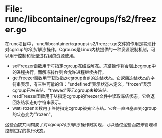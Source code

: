 # File: runc/libcontainer/cgroups/fs2/freezer.go

在runc项目中，runc/libcontainer/cgroups/fs2/freezer.go文件的作用是实现针对cgroup的冷冻/解冻操作。Cgroups是Linux内核提供的一种资源限制机制，可以用于控制和管理进程组的资源使用。

- setFreezer函数用于将指定cgroup冻结或解冻。冻结操作将会阻止cgroup中的进程执行，而解冻操作则会允许进程继续执行。
- getFreezer函数用于获取指定cgroup当前的冻结状态。它返回冻结状态的字符串表示，有三种可能的值："undefined"表示状态未定义，"frozen"表示cgroup已被冻结，"thawed"表示cgroup未被冻结。
- readFreezer函数用于从指定cgroup的freezer文件中读取冻结状态。它会返回冻结状态的字符串表示。
- waitFrozen函数用于等待指定cgroup被完全冻结。它会一直阻塞直到cgroup的状态变为"frozen"。

这些函数共同构成了对cgroup冷冻/解冻操作的实现，可以通过这些函数来管理和控制进程的执行状态。

